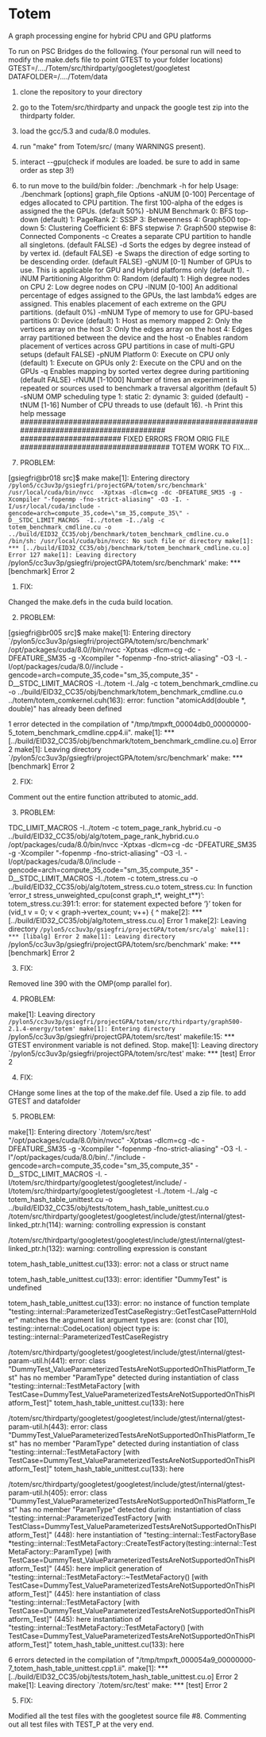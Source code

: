 # Totem
A graph processing engine for hybrid CPU and GPU platforms

To run on PSC Bridges do the following. 
(Your personal run will need to modify the make.defs file to point GTEST to your folder locations)
GTEST=/..../Totem/src/thirdparty/googletest/googletest
DATAFOLDER=/..../Totem/data

1) clone the repository to your directory
2) go to the Totem/src/thirdparty and unpack the google test zip into the thirdparty folder.
3) load the gcc/5.3 and cuda/8.0 modules.
4) run "make" from Totem/src/ (many WARNINGS present).
5) interact --gpu(check if modules are loaded. be sure to add in same order as step 3!)
6) to run move to the build/bin folder: ./benchmark -h for help
Usage: ./benchmark [options] graph_file
Options
  -aNUM [0-100] Percentage of edges allocated to CPU partition.
        The first 100-alpha of the edges is assigned the the GPUs.
        (default 50%)
  -bNUM Benchmark
     0: BFS top-down (default)
     1: PageRank
     2: SSSP
     3: Betweenness
     4: Graph500 top-down
     5: Clustering Coefficient
     6: BFS stepwise
     7: Graph500 stepwise
     8: Connected Components
  -c Creates a separate CPU partition to handle all singletons.
     (default FALSE)
  -d Sorts the edges by degree instead of by vertex id.
     (default FALSE)
  -e Swaps the direction of edge sorting to be descending order.
     (default FALSE)
  -gNUM [0-1] Number of GPUs to use. This is applicable for GPU
        and Hybrid platforms only (default 1).
  -iNUM Partitioning Algorithm
     0: Random (default)
     1: High degree nodes on CPU
     2: Low degree nodes on CPU
  -lNUM [0-100] An additional percentage of edges assigned to the
        GPUs, the last lambda% edges are assigned. This enables
        placement of each extreme on the GPU partitions.
        (default 0%)
  -mNUM Type of memory to use for GPU-based partitions
     0: Device (default)
     1: Host as memory mapped
     2: Only the vertices array on the host
     3: Only the edges array on the host
     4: Edges array partitioned between the device and the host
  -o Enables random placement of vertices across GPU partitions
     in case of multi-GPU setups (default FALSE)
  -pNUM Platform
     0: Execute on CPU only (default)
     1: Execute on GPUs only
     2: Execute on the CPU and on the GPUs
  -q Enables mapping by sorted vertex degree during partitioning
     (default FALSE)
  -rNUM [1-1000] Number of times an experiment is repeated or sources
        used to benchmark a traversal algorithm (default 5)
  -sNUM OMP scheduling type
     1: static
     2: dynamic
     3: guided (default)
  -tNUM [1-16] Number of CPU threads to use (default 16).
  -h Print this help message
#######################################################################################
#######################  FIXED ERRORS FROM ORIG FILE ##################################
TOTEM WORK TO FIX...

1) PROBLEM:

[gsiegfri@br018 src]$ make
make[1]: Entering directory `/pylon5/cc3uv3p/gsiegfri/projectGPA/totem/src/benchmark'
/usr/local/cuda/bin/nvcc  -Xptxas -dlcm=cg -dc -DFEATURE_SM35 -g -Xcompiler "-fopenmp -fno-strict-aliasing" -O3 -I. -I/usr/local/cuda/include -gencode=arch=compute_35,code=\"sm_35,compute_35\" -D__STDC_LIMIT_MACROS  -I../totem -I../alg -c totem_benchmark_cmdline.cu -o ../build/EID32_CC35/obj/benchmark/totem_benchmark_cmdline.cu.o
/bin/sh: /usr/local/cuda/bin/nvcc: No such file or directory
make[1]: *** [../build/EID32_CC35/obj/benchmark/totem_benchmark_cmdline.cu.o] Error 127
make[1]: Leaving directory `/pylon5/cc3uv3p/gsiegfri/projectGPA/totem/src/benchmark'
make: *** [benchmark] Error 2

1) FIX:

Changed the make.defs in the cuda build location.

2) PROBLEM:

[gsiegfri@br005 src]$ make
make[1]: Entering directory `/pylon5/cc3uv3p/gsiegfri/projectGPA/totem/src/benchmark'
/opt/packages/cuda/8.0//bin/nvcc  -Xptxas -dlcm=cg -dc -DFEATURE_SM35 -g -Xcompiler "-fopenmp -fno-strict-aliasing" -O3 -I. -I/opt/packages/cuda/8.0//include -gencode=arch=compute_35,code=\"sm_35,compute_35\" -D__STDC_LIMIT_MACROS  -I../totem -I../alg -c totem_benchmark_cmdline.cu -o ../build/EID32_CC35/obj/benchmark/totem_benchmark_cmdline.cu.o
../totem/totem_comkernel.cuh(163): error: function "atomicAdd(double *, double)" has already been defined

1 error detected in the compilation of "/tmp/tmpxft_00004db0_00000000-5_totem_benchmark_cmdline.cpp4.ii".
make[1]: *** [../build/EID32_CC35/obj/benchmark/totem_benchmark_cmdline.cu.o] Error 2
make[1]: Leaving directory `/pylon5/cc3uv3p/gsiegfri/projectGPA/totem/src/benchmark'
make: *** [benchmark] Error 2

2) FIX: 

Comment out the entire function attributed to atomic_add.

3) PROBLEM:

TDC_LIMIT_MACROS  -I../totem -c totem_page_rank_hybrid.cu -o ../build/EID32_CC35/obj/alg/totem_page_rank_hybrid.cu.o
/opt/packages/cuda/8.0/bin/nvcc  -Xptxas -dlcm=cg -dc -DFEATURE_SM35 -g -Xcompiler "-fopenmp -fno-strict-aliasing" -O3 -I. -I/opt/packages/cuda/8.0/include -gencode=arch=compute_35,code=\"sm_35,compute_35\" -D__STDC_LIMIT_MACROS  -I../totem -c totem_stress.cu -o ../build/EID32_CC35/obj/alg/totem_stress.cu.o
totem_stress.cu: In function ‘error_t stress_unweighted_cpu(const graph_t*, weight_t**)’:
totem_stress.cu:391:1: error: for statement expected before ‘}’ token
       for (vid_t v = 0; v < graph->vertex_count; v++) {
 ^
make[2]: *** [../build/EID32_CC35/obj/alg/totem_stress.cu.o] Error 1
make[2]: Leaving directory `/pylon5/cc3uv3p/gsiegfri/projectGPA/totem/src/alg'
make[1]: *** [libalg] Error 2
make[1]: Leaving directory `/pylon5/cc3uv3p/gsiegfri/projectGPA/totem/src/benchmark'
make: *** [benchmark] Error 2

3) FIX:

Removed line 390 with the OMP(omp parallel for).

4) PROBLEM: 

make[1]: Leaving directory `/pylon5/cc3uv3p/gsiegfri/projectGPA/totem/src/thirdparty/graph500-2.1.4-energy/totem'
make[1]: Entering directory `/pylon5/cc3uv3p/gsiegfri/projectGPA/totem/src/test'
makefile:15: *** GTEST environment variable is not defined.  Stop.
make[1]: Leaving directory `/pylon5/cc3uv3p/gsiegfri/projectGPA/totem/src/test'
make: *** [test] Error 2

4) FIX:

CHange some lines at the top of the make.def file. Used a zip file. to add GTEST and datafolder

5) PROBLEM: 

make[1]: Entering directory `/totem/src/test'
"/opt/packages/cuda/8.0/bin/nvcc"  -Xptxas -dlcm=cg -dc -DFEATURE_SM35 -g -Xcompiler "-fopenmp -fno-strict-aliasing" -O3 -I. -I"/opt/packages/cuda/8.0/bin/.."/include -gencode=arch=compute_35,code=\"sm_35,compute_35\" -D__STDC_LIMIT_MACROS -I. -I/totem/src/thirdparty/googletest/googletest/include/ -I/totem/src/thirdparty/googletest/googletest -I../totem -I../alg -c totem_hash_table_unittest.cu -o ../build/EID32_CC35/obj/tests/totem_hash_table_unittest.cu.o
/totem/src/thirdparty/googletest/googletest/include/gtest/internal/gtest-linked_ptr.h(114): warning: controlling expression is constant

/totem/src/thirdparty/googletest/googletest/include/gtest/internal/gtest-linked_ptr.h(132): warning: controlling expression is constant

totem_hash_table_unittest.cu(133): error: not a class or struct name

totem_hash_table_unittest.cu(133): error: identifier "DummyTest" is undefined

totem_hash_table_unittest.cu(133): error: no instance of function template "testing::internal::ParameterizedTestCaseRegistry::GetTestCasePatternHolder" matches the argument list
            argument types are: (const char [10], testing::internal::CodeLocation)
            object type is: testing::internal::ParameterizedTestCaseRegistry

/totem/src/thirdparty/googletest/googletest/include/gtest/internal/gtest-param-util.h(441): error: class "DummyTest_ValueParameterizedTestsAreNotSupportedOnThisPlatform_Test" has no member "ParamType"
          detected during instantiation of class "testing::internal::TestMetaFactory<TestCase> [with TestCase=DummyTest_ValueParameterizedTestsAreNotSupportedOnThisPlatform_Test]" 
totem_hash_table_unittest.cu(133): here

/totem/src/thirdparty/googletest/googletest/include/gtest/internal/gtest-param-util.h(443): error: class "DummyTest_ValueParameterizedTestsAreNotSupportedOnThisPlatform_Test" has no member "ParamType"
          detected during instantiation of class "testing::internal::TestMetaFactory<TestCase> [with TestCase=DummyTest_ValueParameterizedTestsAreNotSupportedOnThisPlatform_Test]" 
totem_hash_table_unittest.cu(133): here

/totem/src/thirdparty/googletest/googletest/include/gtest/internal/gtest-param-util.h(405): error: class "DummyTest_ValueParameterizedTestsAreNotSupportedOnThisPlatform_Test" has no member "ParamType"
          detected during:
            instantiation of class "testing::internal::ParameterizedTestFactory<TestClass> [with TestClass=DummyTest_ValueParameterizedTestsAreNotSupportedOnThisPlatform_Test]" 
(448): here
            instantiation of "testing::internal::TestFactoryBase *testing::internal::TestMetaFactory<TestCase>::CreateTestFactory(testing::internal::TestMetaFactory<TestCase>::ParamType) [with TestCase=DummyTest_ValueParameterizedTestsAreNotSupportedOnThisPlatform_Test]" 
(445): here
            implicit generation of "testing::internal::TestMetaFactory<TestCase>::~TestMetaFactory() [with TestCase=DummyTest_ValueParameterizedTestsAreNotSupportedOnThisPlatform_Test]" 
(445): here
            instantiation of class "testing::internal::TestMetaFactory<TestCase> [with TestCase=DummyTest_ValueParameterizedTestsAreNotSupportedOnThisPlatform_Test]" 
(445): here
            instantiation of "testing::internal::TestMetaFactory<TestCase>::TestMetaFactory() [with TestCase=DummyTest_ValueParameterizedTestsAreNotSupportedOnThisPlatform_Test]" 
totem_hash_table_unittest.cu(133): here

6 errors detected in the compilation of "/tmp/tmpxft_000054a9_00000000-7_totem_hash_table_unittest.cpp1.ii".
make[1]: *** [../build/EID32_CC35/obj/tests/totem_hash_table_unittest.cu.o] Error 2
make[1]: Leaving directory `/totem/src/test'
make: *** [test] Error 2

5) FIX:

Modified all the test files with the googletest source file #8.
Commenting out all test files with TEST_P at the very end.



